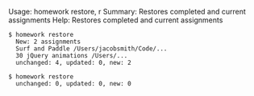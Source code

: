 Usage: homework restore, r
Summary: Restores completed and current assignments
Help: Restores completed and current assignments

```
$ homework restore
  New: 2 assignments
  Surf and Paddle /Users/jacobsmith/Code/...
  30 jQuery animations /Users/...
  unchanged: 4, updated: 0, new: 2

$ homework restore
  unchanged: 0, updated: 0, new: 0
```

